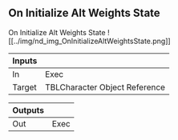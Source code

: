 ## On Initialize Alt Weights State
On Initialize Alt Weights State
![[../img/nd_img_OnInitializeAltWeightsState.png]]

|Inputs||
|--|--|
| In | Exec |
| Target | TBLCharacter Object Reference |

|Outputs||
|--|--|
| Out | Exec |
